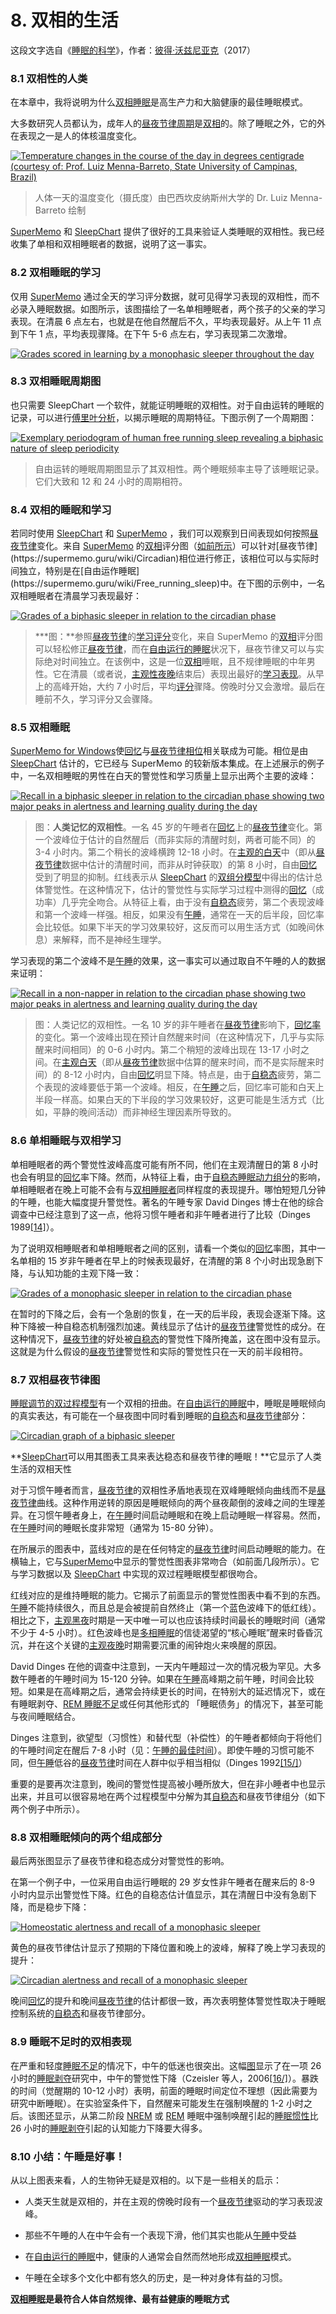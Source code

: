 # 8. 双相的生活

这段文字选自《[睡眠的科学](https://supermemo.guru/wiki/Science_of_sleep)》，作者：[彼得·沃兹尼亚克](https://supermemo.guru/wiki/Piotr_Wozniak)（2017）

### 8.1 双相性的人类

在本章中，我将说明为什么[双相睡眠](https://supermemo.guru/wiki/Biphasic_sleep)是高生产力和大脑健康的最佳睡眠模式。

大多数研究人员都认为，成年人的[昼夜节律周期](https://supermemo.guru/wiki/Circadian_cycle)是[双相](https://supermemo.guru/wiki/Biphasic_sleep)的。除了睡眠之外，它的外在表现之一是人的体核温度变化。

[![Temperature changes in the course of the day in degrees centigrade (courtesy of: Prof. Luiz Menna-Barreto, State University of Campinas, Brazil)](https://supermemo.guru/images/8/80/Temp_changes_during_the_day.jpg)](https://supermemo.guru/wiki/File:Temp_changes_during_the_day.jpg)

> 人体一天的温度变化（摄氏度）由巴西坎皮纳斯州大学的 Dr. Luiz Menna-Barreto 绘制

[SuperMemo](https://supermemo.guru/wiki/SuperMemo) 和 [SleepChart](https://supermemo.guru/wiki/SleepChart) 提供了很好的工具来验证人类睡眠的双相性。我已经收集了单相和双相睡眠者的数据，说明了这一事实。

### 8.2 双相睡眠的学习

仅用 [SuperMemo](https://supermemo.guru/wiki/SuperMemo) 通过全天的学习评分数据，就可见得学习表现的双相性，而不必录入睡眠数据。如图所示，该图描绘了一名单相睡眠者，两个孩子的父亲的学习表现。在清晨 6 点左右，也就是在他自然醒后不久，平均表现最好。从上午 11 点到下午 1 点，平均表现骤降。在下午 5-6 点左右，学习表现第二次激增。

[![Grades scored in learning by a monophasic sleeper throughout the day](https://supermemo.guru/images/1/1b/Grades_during_the_day_%28monophasic_sleeper%29.gif)](https://supermemo.guru/wiki/File:Grades_during_the_day_(monophasic_sleeper).gif)

### 8.3 双相睡眠周期图

也只需要 SleepChart 一个软件，就能证明睡眠的双相性。对于自由运转的睡眠的记录，可以进行[傅里叶分析](http://en.wikipedia.org/wiki/Fourier_analysis)，以揭示睡眠的周期特征。下图示例了一个周期图：

[![Exemplary periodogram of human free running sleep revealing a biphasic nature of sleep periodicity](https://supermemo.guru/images/thumb/e/e3/Sleep_periodicity_%28Fourier_analysis%29.jpg/800px-Sleep_periodicity_%28Fourier_analysis%29.jpg)](https://supermemo.guru/wiki/File:Sleep_periodicity_(Fourier_analysis).jpg)

> 自由运转的睡眠周期图显示了其双相性。两个睡眠频率主导了该睡眠记录。它们大致和 12 和 24 小时的周期相符。

### 8.4 双相的睡眠和学习

若同时使用 [SleepChart](https://supermemo.guru/wiki/SleepChart) 和 [SuperMemo](https://supermemo.guru/wiki/SuperMemo) ，我们可以观察到日间表现如何按照[昼夜节律](https://supermemo.guru/wiki/Circadian_phase)变化。来自 [SuperMemo](https://supermemo.guru/wiki/SuperMemo) 的[双相](https://supermemo.guru/wiki/Biphasic)评分图（[如前所示](https://supermemo.guru/wiki/Good_sleep,_good_learning,_good_life#grades_during_the_day_(monophasic_sleeper))）可以针对[昼夜节律](https://supermemo.guru/wiki/Circadian)相位进行修正，该相位可以与实际时间独立，特别是在[自由运作睡眠](https://supermemo.guru/wiki/Free_running_sleep)中。在下图的示例中，一名双相睡眠者在清晨学习表现最好：

[![Grades of a biphasic sleeper in relation to the circadian phase](https://supermemo.guru/images/thumb/7/77/Grades_during_the_day_%28biphasic_sleeper%29.gif/500px-Grades_during_the_day_%28biphasic_sleeper%29.gif)](https://supermemo.guru/wiki/File:Grades_during_the_day_(biphasic_sleeper).gif)

> ***图：**参照[昼夜节律](https://supermemo.guru/wiki/Circadian_phase)的[学习评分](https://supermemo.guru/wiki/Recall)变化，来自 SuperMemo 的[双相](https://supermemo.guru/wiki/Biphasic)评分图可以轻松修正[昼夜节律](https://supermemo.guru/wiki/Circadian_phase)，而在[自由运行的睡眠](https://supermemo.guru/wiki/Free_running_sleep)状况下，昼夜节律又可以与实际绝对时间独立。在该例中，这是一位[双相](https://supermemo.guru/wiki/Biphasic)睡眠，且不规律睡眠的中年男性。它在清晨（或者说，[主观性夜晚](https://supermemo.guru/wiki/Subjective_night)结束后）表现出最好的[学习表现](https://supermemo.guru/wiki/Recall)。从早上的高峰开始，大约 7 小时后，平均[评分](https://supermemo.guru/wiki/Grade)骤降。傍晚时分又会激增。最后在睡前不久，学习评分又会骤降。

### 8.5 双相睡眠

[SuperMemo for Windows](https://supermemo.guru/wiki/SuperMemo)使[回忆](https://supermemo.guru/wiki/Recall)与[昼夜节律相位](https://supermemo.guru/wiki/Sleep_phase)相关联成为可能。相位是由 [SleepChart](https://supermemo.guru/wiki/SleepChart) 估计的，它已经与 SuperMemo 的较新版本集成。在上述展示的例子中，一名双相睡眠的男性在白天的警觉性和学习质量上显示出两个主要的波峰：

[![Recall in a biphasic sleeper in relation to the circadian phase showing two major peaks in alertness and learning quality during the day](https://supermemo.guru/images/thumb/2/27/Grades_vs_circadian_phase_%28biphasic_sleeper%29.jpg/600px-Grades_vs_circadian_phase_%28biphasic_sleeper%29.jpg)](https://supermemo.guru/wiki/File:Grades_vs_circadian_phase_(biphasic_sleeper).jpg)

> 图：**人类记忆的双相性**。一名 45 岁的午睡者在[回忆](https://supermemo.guru/wiki/Recall)上的[昼夜节律](https://supermemo.guru/wiki/Circadian)变化。第一个波峰位于估计的自然醒后（而非实际的清醒时刻，两者可能不同）的 3-4 小时内。第二个稍长的波峰横跨 12-18 小时。在[主观的白天](https://supermemo.guru/wiki/Subjective_day)中（即从[昼夜节律](https://supermemo.guru/wiki/Circadian)数据中估计的清醒时间，而非从时钟获取）的第 8 小时，自由[回忆](https://supermemo.guru/wiki/Recall)受到了明显的抑制。红线表示从 [SleepChart](https://supermemo.guru/wiki/SleepChart) 的[双组分模型](https://supermemo.guru/wiki/Two-process_model_of_sleep_regulation)中得出的估计总体警觉性。在这种情况下，估计的警觉性与实际学习过程中测得的[回忆](https://supermemo.guru/wiki/Recall)（成功率）几乎完全吻合。从特征上看，由于没有[自稳态](https://supermemo.guru/wiki/Homeostatic)疲劳，第二个表现波峰和第一个波峰一样强。相反，如果没有[午睡](https://supermemo.guru/wiki/Siesta)，通常在一天的后半段，回忆率会比较低。如果下半天的学习效果较好，这反而可以用生活方式（如晚间休息）来解释，而不是神经生理学。

学习表现的第二个波峰不是[午睡](https://supermemo.guru/wiki/Siesta)的效果，这一事实可以通过取自不午睡的人的数据来证明：

[![Recall in a non-napper in relation to the circadian phase showing two major peaks in alertness and learning quality during the day](https://supermemo.guru/images/thumb/9/92/Circadian_changes_in_recall.png/600px-Circadian_changes_in_recall.png)](https://supermemo.guru/wiki/File:Circadian_changes_in_recall.png)

> 图：人类记忆的双相性。一名 10 岁的非午睡者在[昼夜节律](https://supermemo.guru/wiki/Circadian)影响下，[回忆率](https://supermemo.guru/wiki/Recall)的变化。第一个波峰出现在预计自然醒来时间（在这种情况下，几乎与实际醒来时间相同）的 0-6 小时内。第二个稍短的波峰出现在 13-17 小时之间。在[主观白天](https://supermemo.guru/wiki/Subjective_day)（即从[昼夜节律](https://supermemo.guru/wiki/Circadian)数据中估算的醒来时间，而不是实际醒来时间）的 8-12 小时内，自由[回忆](https://supermemo.guru/wiki/Recall)明显下降。特点是，由于[自稳态](https://supermemo.guru/wiki/Homeostatic)疲劳，第二个表现的波峰要低于第一个波峰。相反，在[午睡](https://supermemo.guru/wiki/Siesta)之后，回忆率可能和白天上半段一样高。如果白天的下半段的学习效果较好，这更可能是生活方式（比如，平静的晚间活动）而非神经生理因素所导致的。

### 8.6 单相睡眠与双相学习

单相睡眠者的两个警觉性波峰高度可能有所不同，他们在主观清醒日的第 8 小时也会有明显的[回忆](https://supermemo.guru/wiki/Recall)率下降。然而，从特征上看，由于[自稳态睡眠动力组分](https://supermemo.guru/wiki/Two_components_of_sleep#Homeostatic_component)的影响，单相睡眠者在晚上可能不会有与[双相睡眠者](https://supermemo.guru/wiki/Biphasic_sleep)同样程度的表现提升。哪怕短短几分钟的午睡，也能大幅度提升警觉性。著名的午睡专家 David Dinges 博士在他的综合调查中已经注意到了这一点，他将习惯午睡者和非午睡者进行了比较（Dinges 1989[[14]](https://supermemo.guru/wiki/Good_sleep,_good_learning,_good_life#cite_note-dinges-1989-14)）。

为了说明双相睡眠者和单相睡眠者之间的区别，请看一个类似的[回忆](https://supermemo.guru/wiki/Recall)率图，其中一名单相的 15 岁非午睡者在早上的时候表现最好，在清醒的第 8 个小时出现急剧下降，与认知功能的主观下降一致：

[![Grades of a monophasic sleeper in relation to the circadian phase](https://supermemo.guru/images/thumb/2/21/Grades_vs_circadian_phase_%28monophasic_sleeper%29.jpg/800px-Grades_vs_circadian_phase_%28monophasic_sleeper%29.jpg)](https://supermemo.guru/wiki/File:Grades_vs_circadian_phase_(monophasic_sleeper).jpg)

在暂时的下降之后，会有一个急剧的恢复，在一天的后半段，表现会逐渐下降。这种下降被一种自稳态机制强烈加速。黄线显示了估计的[昼夜节律](https://supermemo.guru/wiki/Circadian)警觉性的成分。在这种情况下，[昼夜节律](https://supermemo.guru/wiki/Circadian)的好处被[自稳态](https://supermemo.guru/wiki/Homeostatic)的警觉性下降所掩盖，这在图中没有显示。这就是为什么假设的[昼夜节律](https://supermemo.guru/wiki/Circadian)警觉性和实际的警觉性只在一天的前半段相符。

### 8.7 双相昼夜节律图

[睡眠调节的双过程模型](https://supermemo.guru/wiki/Two-process_model_of_sleep_regulation)有一个双相的扭曲。在[自由运行的睡眠](https://supermemo.guru/wiki/Free_running_sleep)中，睡眠是睡眠倾向的真实表达，有可能在一个昼夜图中同时看到睡眠的[自稳态](https://supermemo.guru/wiki/Homeostatic)和[昼夜节律](https://supermemo.guru/wiki/Circadian)部分：

[![Circadian graph of a biphasic sleeper](https://supermemo.guru/images/1/19/Circadian_graph_%28biphasic_sleeper%29.jpg)](https://supermemo.guru/wiki/File:Circadian_graph_(biphasic_sleeper).jpg)

**[SleepChart](https://supermemo.guru/wiki/SleepChart)可以用其图表工具来表达稳态和昼夜节律的睡眠！**它显示了人类生活的双相天性

对于习惯午睡者而言，[昼夜节律](https://supermemo.guru/wiki/Circadian)的双相性矛盾地表现在双峰睡眠倾向曲线而不是[昼夜节律](https://supermemo.guru/wiki/Circadian)曲线。这种作用逆转的原因是睡眠倾向的两个昼夜颠倒的波峰之间的生理差异。在习惯午睡者身上，在[午睡](https://supermemo.guru/wiki/Siesta)时间启动睡眠和在晚上启动睡眠一样容易。然而，在[午睡](https://supermemo.guru/wiki/Siesta)时间的睡眠长度非常短（通常为 15-80 分钟）。

在所展示的图表中，蓝线对应的是在任何特定的[昼夜节律](https://supermemo.guru/wiki/Circadian)时间启动睡眠的能力。在横轴上，它与[SuperMemo](https://supermemo.guru/wiki/SuperMemo)中显示的警觉性图表非常吻合（如前面几段所示）。它与学习数据以及 [SleepChart](https://supermemo.guru/wiki/SleepChart) 中实现的双过程睡眠模型都很吻合。

红线对应的是维持睡眠的能力。它揭示了前面显示的警觉性图表中看不到的东西。[午睡](https://supermemo.guru/wiki/Siesta)不能持续很久，而且总是会被提前自然终止（第一个蓝色波峰下的低红线）。相比之下，[主观黑夜](https://supermemo.guru/wiki/Subjective_night)时期是一天中唯一可以也应该持续时间最长的睡眠时间（通常不少于 4-5 小时）。红色波峰也是[多相睡眠](https://supermemo.guru/wiki/Science_of_polyphasic_sleep)的信徒渴望的“核心睡眠”醒来时昏昏沉沉，并在这个关键的[主观夜晚](https://supermemo.guru/wiki/Subjective_night)时期需要沉重的闹钟炮火来唤醒的原因。

David Dinges 在他的调查中注意到，一天内午睡超过一次的情况极为罕见。大多数午睡者的午睡时间为 15-120 分钟。如果在[午睡](https://supermemo.guru/wiki/Siesta)高峰期之前午睡，时间会比较短。如果是在高峰期之后，通常会持续更长的时间，在特别大的延迟情况下，或在有睡眠剥夺、[REM 睡眠不足](https://supermemo.guru/wiki/How_do_we_fall_asleep%3F#REM_rebound_hypothesis)或任何其他形式的 「睡眠债务」的情况下，甚至可能与夜间睡眠结合。

Dinges 注意到，欲望型（习惯性）和替代型（补偿性）的午睡者都倾向于将他们的午睡时间定在醒后 7-8 小时（见：[午睡的最佳时间](https://supermemo.guru/wiki/Best_time_for_napping#Best_nap_timing)）。即使午睡的习惯可能不同，但[午睡](https://supermemo.guru/wiki/Circadian)低谷的[昼夜节律](https://supermemo.guru/wiki/Siesta)时间在人群中似乎相当相似（Dinges 1992[[15/]](https://supermemo.guru/wiki/Good_sleep,_good_learning,_good_life#cite_note-15)）

重要的是要再次注意到，晚间的警觉性提高被小睡所放大，但在非小睡者中也显示出来，并且可以很容易地在两个过程模型中分解为其[自稳态](https://supermemo.guru/wiki/Homeostatic)和昼夜节律组分（如下两个例子中所示）。

### 8.8 双相睡眠倾向的两个组成部分

最后两张图显示了昼夜节律和稳态成分对警觉性的影响。

在第一个例子中，一位采用自由运行睡眠的 29 岁女性非午睡者在醒来后的 8-9 小时内显示出警觉性下降。红色的自稳态估计值显示，其在清醒日中没有急剧下降，而是稳步下降：

[![Homeostatic alertness and recall of a monophasic sleeper](https://supermemo.guru/images/thumb/7/75/Homeostatic_alertness_and_recall_%28monophasic_sleeper%29.jpg/800px-Homeostatic_alertness_and_recall_%28monophasic_sleeper%29.jpg)](https://supermemo.guru/wiki/File:Homeostatic_alertness_and_recall_(monophasic_sleeper).jpg)

黄色的昼夜节律估计显示了预期的下降位置和晚上的波峰，解释了晚上学习表现的提升：

[![Circadian alertness and recall of a monophasic sleeper](https://supermemo.guru/images/thumb/b/bf/Circadian_alertness_and_recall_%28monophasic_sleeper%29.jpg/800px-Circadian_alertness_and_recall_%28monophasic_sleeper%29.jpg)](https://supermemo.guru/wiki/File:Circadian_alertness_and_recall_(monophasic_sleeper).jpg)

晚间[回忆](https://supermemo.guru/wiki/Recall)的提升和晚间[昼夜节律](https://supermemo.guru/wiki/Circadian)的估计都很一致，再次表明整体警觉性取决于睡眠控制系统的[自稳态](https://supermemo.guru/wiki/Homeostatic)和昼夜节律部分。

### 8.9 睡眠不足时的双相表现

在严重和轻度[睡眠不足](https://supermemo.guru/wiki/Sleep_deprivation)的情况下，中午的低迷也很突出。这幅[图](http://jama.ama-assn.org/content/295/2/163/F1.large.gif)显示了在一项 26 小时的[睡眠剥夺](https://supermemo.guru/wiki/Sleep_deprivation)研究中，中午的警觉性下降（Czeisler 等人，2006[[16/]](https://supermemo.guru/wiki/Good_sleep,_good_learning,_good_life#cite_note-16)）。暴跌的时间（觉醒期的 10-12 小时）表明，前面的睡眠时间定位不理想（因此需要为研究中断睡眠）。在实验室条件下，自然醒来可能发生在强制唤醒的 1-2 小时之后。该图还显示，从第二阶段 [NREM](https://supermemo.guru/wiki/NREM) 或 [REM](https://supermemo.guru/wiki/REM) 睡眠中强制唤醒引起的[睡眠惯性](https://supermemo.guru/wiki/Sleep_inertia)比 26 小时的[睡眠剥夺](https://supermemo.guru/wiki/Sleep_deprivation)引起的认知能力下降要大得多。

### 8.10 小结：午睡是好事！

从以上图表来看，人的生物钟无疑是双相的。以下是一些相关的启示：

- 人类天生就是双相的，并在主观的傍晚时段有一个[昼夜节律](https://supermemo.guru/wiki/Circadian_sleep_propensity)驱动的学习表现波峰。

- 那些不午睡的人在中午会有一个表现下滑，他们其实也能从[午睡](https://supermemo.guru/wiki/Siesta)中受益

- 在[自由运行的睡眠](https://supermemo.guru/wiki/Free_running_sleep)中，健康的人通常会自然而然地形成[双相睡眠](https://supermemo.guru/wiki/Biphasic_sleep)模式。

- 午睡在全球多个文化中都有悠久的历史，是一种对身体有益的习惯。

**[双相睡眠](https://supermemo.guru/wiki/Biphasic_sleep)是最符合人体自然规律、最有益健康的睡眠方式**